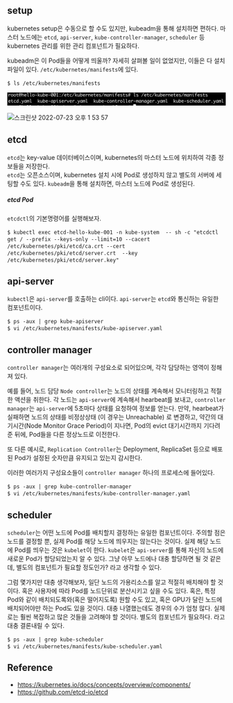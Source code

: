 ## setup
kubernetes setup은 수동으로 할 수도 있지만, kubeadm을 통해 설치하면 편하다.
마스터 노드에는 `etcd`, `api-server`, `kube-controller-manager`, `scheduler` 등 kubernetes 관리를 위한 관리 컴포넌트가 필요하다.  

kubeadm은 이 Pod들을 어떻게 띄울까? 자세히 살펴볼 일이 없었지만, 이들은 다 설치 파일이 있다.
`/etc/kubernetes/manifests`에 있다.

~~~
$ ls /etc/kubernetes/manifests
~~~

![manifests](./img/manifests.png)

<img width="974" alt="스크린샷 2022-07-23 오후 1 53 57" src="https://user-images.githubusercontent.com/38313166/180591015-39836e5d-f945-4a9b-bf60-13849d58ae40.png">


## etcd
`etcd`는 key-value 데이터베이스이며, kubernetes의 마스터 노드에 위치하여 각종 정보들을 저장한다.  
`etcd`는 오픈소스이며, kubernetes 설치 시에 Pod로 생성하지 않고 별도의 서버에 세팅할 수도 있다.
`kubeadm`을 통해 설치하면, 마스터 노드에 Pod로 생성된다.

##### etcd Pod
`etcdctl`의 기본명령어를 실행해보자.
~~~
$ kubectl exec etcd-hello-kube-001 -n kube-system  -- sh -c "etcdctl get / --prefix --keys-only --limit=10 --cacert /etc/kubernetes/pki/etcd/ca.crt --cert /etc/kubernetes/pki/etcd/server.crt  --key /etc/kubernetes/pki/etcd/server.key"
~~~

## api-server
`kubectl`은 `api-server`를 호출하는 cli이다. `api-server`는 `etcd`와 통신하는 유일한 컴포넌트이다. 

~~~
$ ps -aux | grep kube-apiserver
$ vi /etc/kubernetes/manifests/kube-apiserver.yaml
~~~


## controller manager
`controller manager`는 여러개의 구성요소로 되어있으며, 각각 담당하는 영역이 정해져 있다. 

예를 들어, 노드 담당 `Node controller`는 노드의 상태를 계속해서 모니터링하고 적절한 액션을 취한다. 
각 노드는 `api-server`에 계속해서 hearbeat를 보내고, `controller manager`는 `api-server`에 5초마다 상태를 요청하여 정보를 얻는다.
만약, hearbeat가 실패하면 노드의 상태를 비정상상태 (이 경우는 Unreachable) 로 변경하고, 약간의 대기시간(Node Monitor Grace Period)이 지나면,
Pod의 evict 대기시간까지 기다려준 뒤에, Pod들을 다른 정상노드로 이전한다.

또 다른 예시로, `Replication Controller`는 Deployment, ReplicaSet 등으로 배포된 Pod가 설정된 숫자만큼 유지되고 있는지 감시한다.

이러한 여러가지 구성요소들이 `controller manager` 하나의 프로세스에 들어있다.

~~~
$ ps -aux | grep kube-controller-manager
$ vi /etc/kubernetes/manifests/kube-controller-manager.yaml
~~~

## scheduler
`scheduler`는 어떤 노드에 Pod를 배치할지 결정하는 유일한 컴포넌트이다. 주의할 점은 노드를 결정할 뿐, 실제 Pod를 해당 노드에 띄우지는 않는다는 것이다.
실제 해당 노드에 Pod를 띄우는 것은 `kubelet`이 한다. `kubelet`은 `api-server`를 통해 자신의 노드에 새로운 Pod가 할당되었는지 알 수 있다.
그냥 아무 노드에나 대충 할당하면 될 것 같은데, 별도의 컴포넌트가 필요할 정도인가? 라고 생각할 수 있다.

그럼 몇가지만 대충 생각해보자, 일단 노드의 가용리소스를 알고 적절히 배치해야 할 것이다. 혹은 사용자에 따라 Pod를 노드단위로 분산시키고 싶을 수도 있다.
혹은, 특정 Pod와 같이 배치되도록와(혹은 떨어지도록) 원할 수도 있고, 혹은 GPU가 달린 노드에 배치되어야만 하는 Pod도 있을 것이다.
대충 나열했는데도 경우의 수가 엄청 많다. 실제로는 훨씬 복잡하고 많은 것들을 고려해야 할 것이다.
별도의 컴포넌트가 필요하다. 라고 대충 결론내릴 수 있다.

~~~
$ ps -aux | grep kube-scheduler
$ vi /etc/kubernetes/manifests/kube-scheduler.yaml
~~~

## Reference
- https://kubernetes.io/docs/concepts/overview/components/
- https://github.com/etcd-io/etcd
